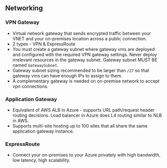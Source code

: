 ## Networking

### VPN Gateway

- Virtual network gateway that sends encrypted traffic between your VNET and your on-premises location across a public connection.
- 2 types - VPN & ExpressRoute
- You must create a gateway subnet where gateway vms are deployed and configured with the required VPN gateway settings. Never deploy irrelevant resources in the gateway subnet. Gateway subnet MUST BE named `GatewaySubnet`.
- Gateway subnet sizing recommended to be larger than `/27` so that gateway vms can have enough IPs to assign to them.
- A complementary gateway is needed on on-premise network to accept vpn connections.

### Application Gateway

- Equivalent of AWS ALB in Azure - supports URL path/request header routing decisions. Load balancer in Azure does L4 routing similar to NLB in AWS.
- Supports multi-site hosting up to 100 sites that all share the same application gateway instance.

### ExpressRoute

- Connect your on-premises to your Azure privately with high bandwidth, low latency, high scalability.
